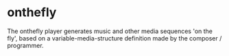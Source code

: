 onthefly
========

The onthefly player generates music and other media sequences 'on the fly', based on a variable-media-structure definition made by the composer / programmer.
